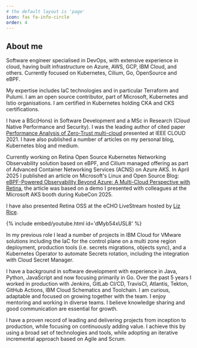 ```yaml
---
# the default layout is 'page'
icon: fas fa-info-circle
order: 4
---
```


## About me

Software engineer specialised in DevOps, with extensive experience in cloud, having built infrastructure on Azure, AWS, GCP, IBM Cloud, and others. Currently focused on Kubernetes, Cilium, Go, OpenSource and eBPF.

My expertise includes IaC technologies and in particular Terraform and Pulumi. I am an open source contributor, part of Microsoft, Kubernetes and Istio organisations. I am certified in Kubernetes holding CKA and CKS certifications.

I have a BSc(Hons) in Software Development and a MSc in Research (Cloud Native Performance and Security). I was the leading author of cited paper [Performance Analysis of Zero-Trust multi-cloud](https://ieeexplore.ieee.org/document/9582229) presented at IEEE CLOUD 2021. I have also published a number of articles on my personal blog, Kubernetes blog and medium.

Currently working on Retina Open Source Kubernetes Networking Observability solution based on eBPF, and Cilium managed offering as part of Advanced Container Networking Services (ACNS) on Azure AKS. In April 2025 I published an article on Microsoft's Linux and Open Source Blog: [eBPF-Powered Observability Beyond Azure: A Multi-Cloud Perspective with Retina](https://techcommunity.microsoft.com/blog/linuxandopensourceblog/ebpf-powered-observability-beyond-azure-a-multi-cloud-perspective-with-retina/4403361), the article was based on a demo I presented with colleagues at the Microsoft AKS booth during KubeCon 2025.

I have also presented Retina OSS at the eCHO LiveStream hosted by [Liz Rice](https://www.lizrice.com/).

{% include embed/youtube.html id='dMyb54xUSL8' %}

In my previous role I lead a number of projects in IBM Cloud for VMware solutions including the IaC for the control plane on a multi zone region deployment, production tools (i.e. secrets migrations, objects sync), and a Kubernetes Operator to automate Secrets rotation, including the integration with Cloud Secret Manager.

I have a background in software development with experience in Java, Python, JavaScript and now focusing primarily in Go. Over the past 5 years I worked in production with Jenkins, GitLab CI/CD, TravisCI, Atlantis, Tekton, GitHub Actions, IBM Cloud Schematics and Toolchain. I am curious, adaptable and focused on growing together with the team. I enjoy mentoring and working in diverse teams. I believe knowledge sharing and good communication are essential for growth.

I have a proven record of leading and delivering projects from inception to production, while focusing on continuously adding value. I achieve this by using a broad set of technologies and tools, while adopting an iterative incremental approach based on Agile and Scrum.

<div data-iframe-width="150" data-iframe-height="270" data-share-badge-id="49adf6db-8593-4dd8-b51a-7d18d14dd8c7" data-share-badge-host="https://www.credly.com"></div><script type="text/javascript" async src="https://cdn.credly.com/assets/utilities/embed.js"></script>
<div data-iframe-width="150" data-iframe-height="270" data-share-badge-id="bab0a05a-5d88-4e2a-8bbb-dcd575a8ff15" data-share-badge-host="https://www.credly.com"></div><script type="text/javascript" async src="https://cdn.credly.com/assets/utilities/embed.js"></script>
<div data-iframe-width="150" data-iframe-height="270" data-share-badge-id="f62e1087-63a1-4ec5-99ae-3b40daf67b58" data-share-badge-host="https://www.credly.com"></div><script type="text/javascript" async src="https://cdn.credly.com/assets/utilities/embed.js"></script>
<div data-iframe-width="150" data-iframe-height="270" data-share-badge-id="a3c4fa03-e39c-4d43-971f-ed9e5a6cdf56" data-share-badge-host="https://www.credly.com"></div><script type="text/javascript" async src="https://cdn.credly.com/assets/utilities/embed.js"></script>
<div data-iframe-width="150" data-iframe-height="270" data-share-badge-id="5d9c49be-c34f-4662-b2b5-fe33e6954ab8" data-share-badge-host="https://www.credly.com"></div><script type="text/javascript" async src="https://cdn.credly.com/assets/utilities/embed.js"></script>
<div data-iframe-width="150" data-iframe-height="270" data-share-badge-id="36ccacfc-092c-484c-887b-a486a8f6c225" data-share-badge-host="https://www.credly.com"></div><script type="text/javascript" async src="https://cdn.credly.com/assets/utilities/embed.js"></script>
<div data-iframe-width="150" data-iframe-height="270" data-share-badge-id="890c4816-8476-4467-9ce8-b3dcd5fc5227" data-share-badge-host="https://www.credly.com"></div><script type="text/javascript" async src="https://cdn.credly.com/assets/utilities/embed.js"></script>
<div data-iframe-width="150" data-iframe-height="270" data-share-badge-id="802a6eb9-a96d-4c00-89d7-9d037d2dece7" data-share-badge-host="https://www.credly.com"></div><script type="text/javascript" async src="https://cdn.credly.com/assets/utilities/embed.js"></script>
<div data-iframe-width="150" data-iframe-height="270" data-share-badge-id="08e0e4fc-cae3-49c9-bfaa-11acb92afc2d" data-share-badge-host="https://www.credly.com"></div><script type="text/javascript" async src="https://cdn.credly.com/assets/utilities/embed.js"></script>
<div data-iframe-width="150" data-iframe-height="270" data-share-badge-id="86e6350d-683f-4466-a929-73d972f02f9c" data-share-badge-host="https://www.credly.com"></div><script type="text/javascript" async src="https://cdn.credly.com/assets/utilities/embed.js"></script>
<div data-iframe-width="150" data-iframe-height="270" data-share-badge-id="f7a7e7e0-8735-4293-8a79-5f9ab1014795" data-share-badge-host="https://www.credly.com"></div><script type="text/javascript" async src="https://cdn.credly.com/assets/utilities/embed.js"></script>
<div data-iframe-width="150" data-iframe-height="270" data-share-badge-id="550bba68-96ba-4ec2-8157-d620a0721794" data-share-badge-host="https://www.credly.com"></div><script type="text/javascript" async src="https://cdn.credly.com/assets/utilities/embed.js"></script>
<div data-iframe-width="150" data-iframe-height="270" data-share-badge-id="1ffbebbf-0109-4ad5-a71e-c67e03aaa29d" data-share-badge-host="https://www.credly.com"></div><script type="text/javascript" async src="https://cdn.credly.com/assets/utilities/embed.js"></script>
<div data-iframe-width="150" data-iframe-height="270" data-share-badge-id="6c1fb6d9-cc8d-4c42-81cd-9efe89a54c6c" data-share-badge-host="https://www.credly.com"></div><script type="text/javascript" async src="https://cdn.credly.com/assets/utilities/embed.js"></script>
<div data-iframe-width="150" data-iframe-height="270" data-share-badge-id="74b37af5-5f17-4d66-9f2c-35590eca384e" data-share-badge-host="https://www.credly.com"></div><script type="text/javascript" async src="https://cdn.credly.com/assets/utilities/embed.js"></script>
<div data-iframe-width="150" data-iframe-height="270" data-share-badge-id="6f87d2de-e7e2-41c0-854a-3bd3b7696e0b" data-share-badge-host="https://www.credly.com"></div><script type="text/javascript" async src="https://cdn.credly.com/assets/utilities/embed.js"></script>